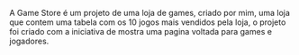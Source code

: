 A Game Store é um projeto de uma loja de games, criado por mim, uma loja que contem uma tabela com os 10 jogos mais
vendidos pela loja, o projeto foi criado com a iniciativa de mostra uma pagina voltada para games e jogadores.
